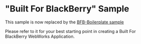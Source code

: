 # "Built For BlackBerry" Sample

This sample is now replaced by the [BFB-Boilerplate sample](https://github.com/blackberry/BB10-WebWorks-Samples/tree/master/BfB-Boilerplate-bbUI.js-0.9x)

Please refer to it for your best starting point in creating a Built For BlackBerry WebWorks Application.